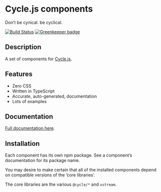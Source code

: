 <div class="is-hidden-in-docs">
  <h1>Cycle.js components</h1>
  <p>Don’t be cynical. be cyclical.</p>
</div>

[![Build Status](https://travis-ci.org/mightyiam/cyclejs-components.svg?branch=master)](https://travis-ci.org/mightyiam/cyclejs-components)
[![Greenkeeper badge](https://badges.greenkeeper.io/mightyiam/cyclejs-components.svg)](https://greenkeeper.io/)

## Description

A set of components for [Cycle.js](https://cycle.js.org).

## Features

* Zero CSS
* Written in TypeScript
* Accurate, auto-generated, documentation
* Lots of examples

<div class="is-hidden-in-docs">
  <h2>Documentation</h2>
  <p>
    <a href="https://mightyiam.github.io/cyclejs-components">
      Full documentation here</a>.
  </p>
</div>

## Installation

Each component has its own npm package. See a component’s documentation for its package name.

You may desire to make certain that all of the installed components depend on compatible versions of the ’core libraries’.

The core libraries are the various `@cycle/*` and `xstream`.
